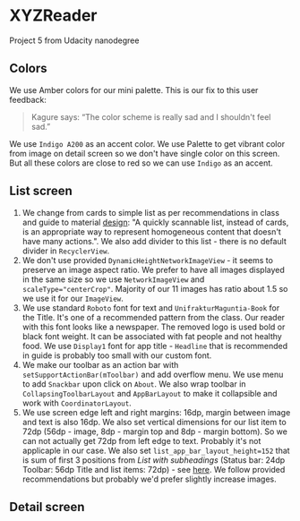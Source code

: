 # XYZReader
Project 5 from Udacity nanodegree

## Colors
We use Amber colors for our mini palette. This is our fix to this user feedback:
> Kagure says: “The color scheme is really sad and I shouldn't feel sad.”

We use `Indigo A200` as an accent color. We use Palette to get vibrant color from image on detail screen so we don't
have single color on this screen. But all these colors are close to red so we can use `Indigo` as an accent.

## List screen
1. We change from cards to simple list as per recommendations in class and guide to material
[design](https://www.google.com/design/spec/components/cards.html#cards-usage): "A quickly scannable list,
instead of cards, is an appropriate way to represent homogeneous content that doesn't have many actions.".
We also add divider to this list - there is no default divider in `RecyclerView`.
2. We don't use provided `DynamicHeightNetworkImageView` - it seems to preserve an image aspect ratio. We prefer to have
 all images displayed in the same size so we use `NetworkImageView` and `scaleType="centerCrop"`. Majority of our
11 images has ratio about 1.5 so we use it for our `ImageView`.
3. We use standard `Roboto` font for text and `UnifrakturMaguntia-Book` for the Title. It's one of a recommended
pattern from the class. Our reader with this font looks like a newspaper. The removed logo is used bold or black font
weight. It can be associated with fat people and not healthy food. We use `Display1` font for app title - `Headline` that
is recommended in guide is probably too small with our custom font.
4. We make our toolbar as an action bar with `setSupportActionBar(mToolbar)` and add overflow menu.
We use menu to add `Snackbar` upon click on `About`. We also wrap toolbar in `CollapsingToolbarLayout` and `AppBarLayout`
to make it collapsible and work with `CoordinatorLayout`.
5. We use screen edge left and right margins: 16dp, margin between image and text is also 16dp. We also set vertical
dimensions for our list item to 72dp (56dp - image, 8dp - margin top and 8dp - margin bottom). So we can not actually get
72dp from left edge to text. Probably it's not applicaple in our case. We also set `list_app_bar_layout_height=152` that is
sum of first 3 positions from *List with subheadings* (Status bar: 24dp Toolbar: 56dp Title and list items: 72dp) - see
[here](https://www.google.com/design/spec/layout/metrics-keylines.html#metrics-keylines-keylines-spacing). We follow provided
recommendations but probably we'd prefer slightly increase images.

## Detail screen

